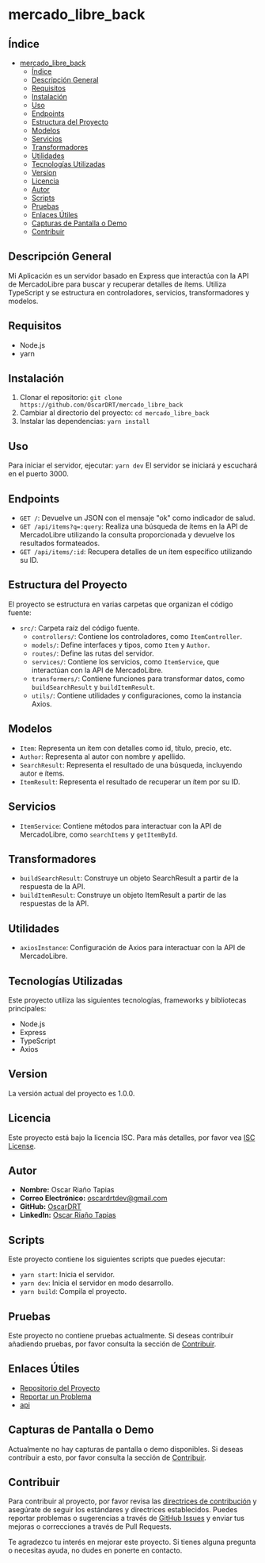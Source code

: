 # mercado_libre_back

## Índice

- [mercado_libre_back](#mercado_libre_back)
  - [Índice](#índice)
  - [Descripción General](#descripción-general)
  - [Requisitos](#requisitos)
  - [Instalación](#instalación)
  - [Uso](#uso)
  - [Endpoints](#endpoints)
  - [Estructura del Proyecto](#estructura-del-proyecto)
  - [Modelos](#modelos)
  - [Servicios](#servicios)
  - [Transformadores](#transformadores)
  - [Utilidades](#utilidades)
  - [Tecnologías Utilizadas](#tecnologías-utilizadas)
  - [Version](#version)
  - [Licencia](#licencia)
  - [Autor](#autor)
  - [Scripts](#scripts)
  - [Pruebas](#pruebas)
  - [Enlaces Útiles](#enlaces-útiles)
  - [Capturas de Pantalla o Demo](#capturas-de-pantalla-o-demo)
  - [Contribuir](#contribuir)

## Descripción General

Mi Aplicación es un servidor basado en Express que interactúa con la API de MercadoLibre para buscar y recuperar detalles de ítems. Utiliza TypeScript y se estructura en controladores, servicios, transformadores y modelos.

## Requisitos

- Node.js
- yarn

## Instalación

1. Clonar el repositorio: `git clone https://github.com/OscarDRT/mercado_libre_back`
2. Cambiar al directorio del proyecto: `cd mercado_libre_back`
3. Instalar las dependencias: `yarn install`

## Uso

Para iniciar el servidor, ejecutar: `yarn dev`
El servidor se iniciará y escuchará en el puerto 3000.

## Endpoints

- `GET /`: Devuelve un JSON con el mensaje "ok" como indicador de salud.
- `GET /api/items?q=:query`: Realiza una búsqueda de ítems en la API de MercadoLibre utilizando la consulta proporcionada y devuelve los resultados formateados.
- `GET /api/items/:id`: Recupera detalles de un ítem específico utilizando su ID.

## Estructura del Proyecto

El proyecto se estructura en varias carpetas que organizan el código fuente:

- `src/`: Carpeta raíz del código fuente.
  - `controllers/`: Contiene los controladores, como `ItemController`.
  - `models/`: Define interfaces y tipos, como `Item` y `Author`.
  - `routes/`: Define las rutas del servidor.
  - `services/`: Contiene los servicios, como `ItemService`, que interactúan con la API de MercadoLibre.
  - `transformers/`: Contiene funciones para transformar datos, como `buildSearchResult` y `buildItemResult`.
  - `utils/`: Contiene utilidades y configuraciones, como la instancia Axios.

## Modelos

- `Item`: Representa un ítem con detalles como id, título, precio, etc.
- `Author`: Representa al autor con nombre y apellido.
- `SearchResult`: Representa el resultado de una búsqueda, incluyendo autor e ítems.
- `ItemResult`: Representa el resultado de recuperar un ítem por su ID.

## Servicios

- `ItemService`: Contiene métodos para interactuar con la API de MercadoLibre, como `searchItems` y `getItemById`.

## Transformadores

- `buildSearchResult`: Construye un objeto SearchResult a partir de la respuesta de la API.
- `buildItemResult`: Construye un objeto ItemResult a partir de las respuestas de la API.

## Utilidades

- `axiosInstance`: Configuración de Axios para interactuar con la API de MercadoLibre.

## Tecnologías Utilizadas

Este proyecto utiliza las siguientes tecnologías, frameworks y bibliotecas principales:

- Node.js
- Express
- TypeScript
- Axios

## Version

La versión actual del proyecto es 1.0.0.

## Licencia

Este proyecto está bajo la licencia ISC. Para más detalles, por favor vea [ISC License](https://opensource.org/licenses/ISC).

## Autor

- **Nombre:** Oscar Riaño Tapias
- **Correo Electrónico:** [oscardrtdev@gmail.com](mailto:oscardrtdev@gmail.com)
- **GitHub:** [OscarDRT](https://github.com/OscarDRT)
- **LinkedIn:** [Oscar Riaño Tapias](https://www.linkedin.com/in/oscardrt/)

## Scripts

Este proyecto contiene los siguientes scripts que puedes ejecutar:

- `yarn start`: Inicia el servidor.
- `yarn dev`: Inicia el servidor en modo desarrollo.
- `yarn build`: Compila el proyecto.

## Pruebas

Este proyecto no contiene pruebas actualmente. Si deseas contribuir añadiendo pruebas, por favor consulta la sección de [Contribuir](#contribuir).

## Enlaces Útiles

- [Repositorio del Proyecto](https://github.com/OscarDRT/mer_lib_back)
- [Reportar un Problema](https://github.com/OscarDRT/mer_lib_back/issues)
- [api](https://merliback.onrender.com)

## Capturas de Pantalla o Demo

Actualmente no hay capturas de pantalla o demo disponibles. Si deseas contribuir a esto, por favor consulta la sección de [Contribuir](#contribuir).

## Contribuir

Para contribuir al proyecto, por favor revisa las [directrices de contribución](CONTRIBUTING.md) y asegúrate de seguir los estándares y directrices establecidos. Puedes reportar problemas o sugerencias a través de [GitHub Issues](https://github.com/OscarDRT/mer_lib_back/issues) y enviar tus mejoras o correcciones a través de Pull Requests.

Te agradezco tu interés en mejorar este proyecto. Si tienes alguna pregunta o necesitas ayuda, no dudes en ponerte en contacto.
